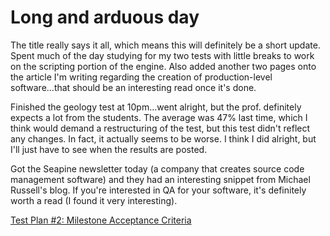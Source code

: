 # Long and arduous day

The title really says it all, which means this will definitely be a short update. Spent much of the day studying for my two tests with little breaks to work on the scripting portion of the engine. Also added another two pages onto the article I'm writing regarding the creation of production-level software...that should be an interesting read once it's done.

Finished the geology test at 10pm...went alright, but the prof. definitely expects a lot from the students. The average was 47% last time, which I think would demand a restructuring of the test, but this test didn't reflect any changes. In fact, it actually seems to be worse. I think I did alright, but I'll just have to see when the results are posted.

Got the Seapine newsletter today (a company that creates source code management software) and they had an interesting snippet from Michael Russell's blog. If you're interested in QA for your software, it's definitely worth a read (I found it very interesting).

[Test Plan #2: Milestone Acceptance Criteria](http://www.romsteady.net/blog/2005/06/test-plan-2-milestone-acceptance.html)
